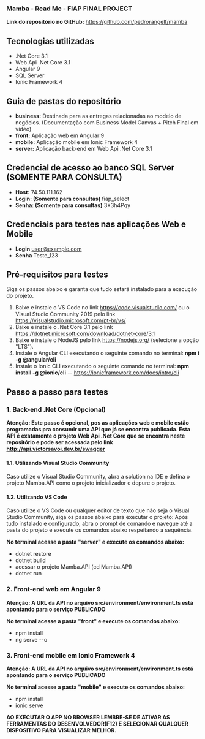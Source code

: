 ### Mamba - Read Me - FIAP FINAL PROJECT

**Link do repositório no GitHub:** https://github.com/pedrorangelf/mamba

## Tecnologias utilizadas
- .Net Core 3.1
- Web Api .Net Core 3.1
- Angular 9
- SQL Server
- Ionic Framework 4

## Guia de pastas do repositório
- **business:** Destinada para as entregas relacionadas ao modelo de negócios. (Documentação com Business Model Canvas + Pitch Final em vídeo)
- **front:** Aplicação web em Angular 9
- **mobile:** Aplicação mobile em Ionic Framework 4
- **server:** Aplicação back-end em Web Api .Net Core 3.1

## Credencial de acesso ao banco SQL Server (SOMENTE PARA CONSULTA)
- **Host:** 74.50.111.162
- **Login: (Somente para consultas)** fiap_select
- **Senha: (Somente para consultas)** 3*3h4Pqy

## Credenciais para testes nas aplicações Web e Mobile
- **Login** user@example.com
- **Senha** Teste_123

## Pré-requisitos para testes
Siga os passos abaixo e garanta que tudo estará instalado para a execução do projeto.

1. Baixe e instale o VS Code no link https://code.visualstudio.com/ ou o Visual Studio Community 2019 pelo link https://visualstudio.microsoft.com/pt-br/vs/
2. Baixe e instale o .Net Core 3.1 pelo link https://dotnet.microsoft.com/download/dotnet-core/3.1
3. Baixe e instale o NodeJS pelo link https://nodejs.org/ (selecione a opção "LTS").
4. Instale o Angular CLI executando o seguinte comando no terminal:
**npm i -g @angular/cli**
5. Instale o Ionic CLI executando o seguinte comando no terminal:
**npm install -g @ionic/cli**  -- https://ionicframework.com/docs/intro/cli

## Passo a passo para testes

### 1. Back-end .Net Core (Opcional)

**Atenção: Este passo é opcional, pos as aplicações web e mobile estão programadas pra consumir uma API que já se encontra publicada. Esta API é exatamente o projeto Web Api .Net Core que se encontra neste repositório e pode ser acessada pelo link http://api.victorsavoi.dev.br/swagger**

#### 1.1. Utilizando Visual Studio Community
Caso utilize o Visual Studio Community, abra a solution na IDE e defina o projeto Mamba.API como o projeto inicializador e depure o projeto.

#### 1.2. Utilizando VS Code
Caso utilize o VS Code ou qualquer editor de texto que não seja o Visual Studio Community, siga os passos abaixo para executar o projeto:
Após tudo instalado e configurado, abra o prompt de comando e navegue até a pasta do projeto e execute os comandos abaixo respeitando a sequência.

**No terminal acesse a pasta "server" e execute os comandos abaixo:**
- dotnet restore
- dotnet build
- acessar o projeto Mamba.API (cd Mamba.API)
- dotnet run

### 2. Front-end web em Angular 9

**Atenção: A URL da API no arquivo src/environment/environment.ts está apontando para o serviço PUBLICADO**

**No terminal acesse a pasta "front" e execute os comandos abaixo:**
- npm install
- ng serve --o

### 3. Front-end mobile em Ionic Framework 4

**Atenção: A URL da API no arquivo src/environment/environment.ts está apontando para o serviço PUBLICADO**

**No terminal acesse a pasta "mobile" e execute os comandos abaixo:**
- npm install
- ionic serve

**AO EXECUTAR O APP NO BROWSER LEMBRE-SE DE ATIVAR AS FERRAMENTAS DO DESENVOLVEDOR(F12) E SELECIONAR QUALQUER DISPOSITIVO PARA VISUALIZAR MELHOR.**
